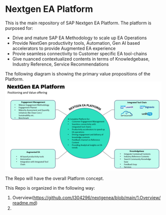 # Nextgen EA Platform
This is the main repository of SAP Nextgen EA Platform.
The platform is purposed for:
* Drive and mature SAP EA Methodology to scale up EA Operations
* Provide NextGen productivity tools, Automation, Gen AI based accelerators to provide Augmented EA experience
* Provie seamless connectivity to Customer specific EA tool-chains
* Give nuanced contextualized contents in terms of Knowledgebase, Industry Reference, Service Recommendations

The following diagram is showing the primary value propositions of the Platform.
![Platform Value Proposition](https://github.com/I304296/nextgenea/blob/main/images/ValueProp.png)

The Repo will have the overall Platform concept. 

This Repo is organized in the following way:
1. Overview(https://github.com/I304296/nextgenea/blob/main/1.Overview/readme.md)
2. 


